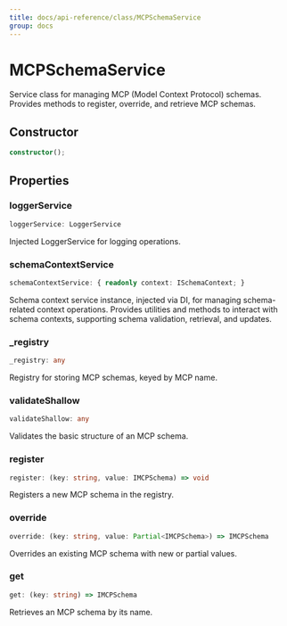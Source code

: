 ```yaml
---
title: docs/api-reference/class/MCPSchemaService
group: docs
---
```


# MCPSchemaService

Service class for managing MCP (Model Context Protocol) schemas.
Provides methods to register, override, and retrieve MCP schemas.

## Constructor

```ts
constructor();
```

## Properties

### loggerService

```ts
loggerService: LoggerService
```

Injected LoggerService for logging operations.

### schemaContextService

```ts
schemaContextService: { readonly context: ISchemaContext; }
```

Schema context service instance, injected via DI, for managing schema-related context operations.
Provides utilities and methods to interact with schema contexts, supporting schema validation, retrieval, and updates.

### _registry

```ts
_registry: any
```

Registry for storing MCP schemas, keyed by MCP name.

### validateShallow

```ts
validateShallow: any
```

Validates the basic structure of an MCP schema.

### register

```ts
register: (key: string, value: IMCPSchema) => void
```

Registers a new MCP schema in the registry.

### override

```ts
override: (key: string, value: Partial<IMCPSchema>) => IMCPSchema
```

Overrides an existing MCP schema with new or partial values.

### get

```ts
get: (key: string) => IMCPSchema
```

Retrieves an MCP schema by its name.
